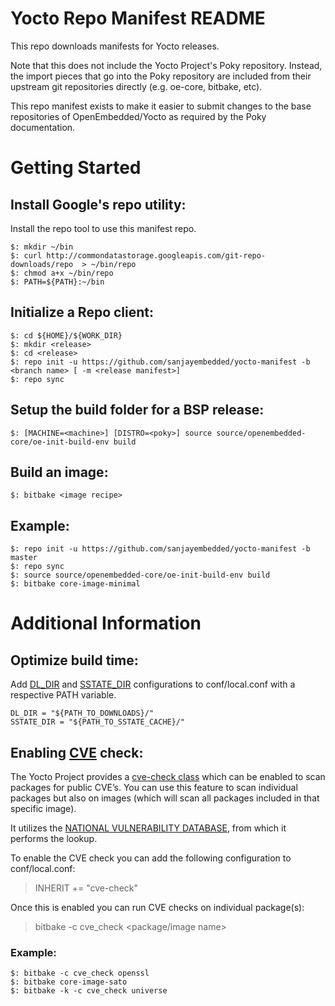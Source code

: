 # Yocto Repo Manifest README

This repo downloads manifests for Yocto releases.

Note that this does not include the Yocto Project's Poky repository. Instead, the import pieces that go into the Poky repository are included from their upstream git repositories directly (e.g. oe-core, bitbake, etc).

This repo manifest exists to make it easier to submit changes to the base repositories of OpenEmbedded/Yocto as required by the Poky documentation.


# Getting Started

## Install Google's repo utility:

Install the repo tool to use this manifest repo.
```
$: mkdir ~/bin
$: curl http://commondatastorage.googleapis.com/git-repo-downloads/repo  > ~/bin/repo
$: chmod a+x ~/bin/repo
$: PATH=${PATH}:~/bin
```

## Initialize a Repo client:

```
$: cd ${HOME}/${WORK_DIR}
$: mkdir <release>
$: cd <release>
$: repo init -u https://github.com/sanjayembedded/yocto-manifest -b <branch name> [ -m <release manifest>]
$: repo sync
```

## Setup the build folder for a BSP release:

```
$: [MACHINE=<machine>] [DISTRO=<poky>] source source/openembedded-core/oe-init-build-env build
```

## Build an image:

```
$: bitbake <image recipe>
```

## Example:

```
$: repo init -u https://github.com/sanjayembedded/yocto-manifest -b master
$: repo sync
$: source source/openembedded-core/oe-init-build-env build
$: bitbake core-image-minimal
```

# Additional Information

## Optimize build time:
Add [DL_DIR](https://docs.yoctoproject.org/ref-manual/variables.html#term-DL_DIR) and [SSTATE_DIR](https://docs.yoctoproject.org/ref-manual/variables.html#term-SSTATE_DIR) configurations to conf/local.conf with a respective PATH variable.

```
DL_DIR = "${PATH_TO_DOWNLOADS}/"
SSTATE_DIR = "${PATH_TO_SSTATE_CACHE}/"
```

## Enabling [CVE](https://en.wikipedia.org/wiki/Common_Vulnerabilities_and_Exposures) check:

The Yocto Project provides a [cve-check class](https://github.com/openembedded/openembedded-core/blob/master/meta/classes/cve-check.bbclass) which can be enabled to scan packages for public CVE’s. You can use this feature to scan individual packages but also on images (which will scan all packages included in that specific image).

It utilizes the [NATIONAL VULNERABILITY DATABASE](https://nvd.nist.gov/), from which it performs the lookup.

To enable the CVE check you can add the following configuration to conf/local.conf:
> INHERIT += "cve-check"

Once this is enabled you can run CVE checks on individual package(s):
> bitbake -c cve_check <package/image name>

### Example:

```
$: bitbake -c cve_check openssl
$: bitbake core-image-sato
$: bitbake -k -c cve_check universe
```
